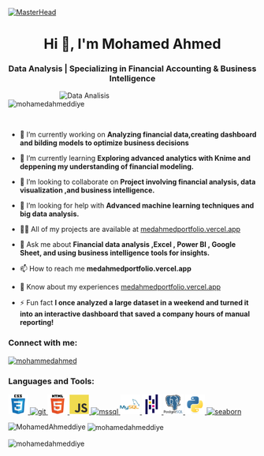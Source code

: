 
[![MasterHead](https://align.ly/img/data-analysis.gif)](medahmedportfolio.vercel.app)
<h1 align="center">Hi 👋, I'm Mohamed Ahmed</h1>
<h3 align="center">Data Analysis | Specializing in Financial Accounting & Business Intelligence</h3>

<img align = "right" alt = "Data Analisis" width="400" src="https://cdn.dribbble.com/users/2243198/screenshots/5791691/anim-5-800.gif">

<p align="left"> <img src="https://komarev.com/ghpvc/?username=mohamedahmeddiye&label=Profile%20views&color=0e75b6&style=flat" alt="mohamedahmeddiye" /> </p>

<p align="left"> <a href="https://twitter.com/" target="blank"><img src="https://img.shields.io/twitter/follow/?logo=twitter&style=for-the-badge" alt="" /></a> </p>

- 🔭 I’m currently working on **Analyzing financial data,creating dashboard and bilding models to optimize business decisions**

- 🌱 I’m currently learning **Exploring advanced analytics with Knime and deppening my understanding of financial modeling.**

- 👯 I’m looking to collaborate on **Project involving financial analysis, data visualization ,and business intelligence.**

- 🤝 I’m looking for help with **Advanced machine learning techniques and big data analysis.**

- 👨‍💻 All of my projects are available at [medahmedportfolio.vercel.app](medahmedportfolio.vercel.app)

- 💬 Ask me about **Financial data analysis ,Excel , Power BI , Google Sheet, and using business intelligence tools for insights.**

- 📫 How to reach me **medahmedportfolio.vercel.app**

- 📄 Know about my experiences [medahmedportfolio.vercel.app](medahmedportfolio.vercel.app)

- ⚡ Fun fact **I once analyzed a large dataset in a weekend and turned it into an interactive dashboard that saved a company hours of manual reporting!**

<h3 align="left">Connect with me:</h3>
<p align="left">
<a href="https://linkedin.com/in/mohammedahmed" target="blank"><img align="center" src="https://raw.githubusercontent.com/rahuldkjain/github-profile-readme-generator/master/src/images/icons/Social/linked-in-alt.svg" alt="mohammedahmed" height="30" width="40" /></a>
</p>

<h3 align="left">Languages and Tools:</h3>
<p align="left"> <a href="https://www.w3schools.com/css/" target="_blank" rel="noreferrer"> <img src="https://raw.githubusercontent.com/devicons/devicon/master/icons/css3/css3-original-wordmark.svg" alt="css3" width="40" height="40"/> </a> <a href="https://git-scm.com/" target="_blank" rel="noreferrer"> <img src="https://www.vectorlogo.zone/logos/git-scm/git-scm-icon.svg" alt="git" width="40" height="40"/> </a> <a href="https://www.w3.org/html/" target="_blank" rel="noreferrer"> <img src="https://raw.githubusercontent.com/devicons/devicon/master/icons/html5/html5-original-wordmark.svg" alt="html5" width="40" height="40"/> </a> <a href="https://developer.mozilla.org/en-US/docs/Web/JavaScript" target="_blank" rel="noreferrer"> <img src="https://raw.githubusercontent.com/devicons/devicon/master/icons/javascript/javascript-original.svg" alt="javascript" width="40" height="40"/> </a> <a href="https://www.microsoft.com/en-us/sql-server" target="_blank" rel="noreferrer"> <img src="https://www.svgrepo.com/show/303229/microsoft-sql-server-logo.svg" alt="mssql" width="40" height="40"/> </a> <a href="https://www.mysql.com/" target="_blank" rel="noreferrer"> <img src="https://raw.githubusercontent.com/devicons/devicon/master/icons/mysql/mysql-original-wordmark.svg" alt="mysql" width="40" height="40"/> </a> <a href="https://pandas.pydata.org/" target="_blank" rel="noreferrer"> <img src="https://raw.githubusercontent.com/devicons/devicon/2ae2a900d2f041da66e950e4d48052658d850630/icons/pandas/pandas-original.svg" alt="pandas" width="40" height="40"/> </a> <a href="https://www.postgresql.org" target="_blank" rel="noreferrer"> <img src="https://raw.githubusercontent.com/devicons/devicon/master/icons/postgresql/postgresql-original-wordmark.svg" alt="postgresql" width="40" height="40"/> </a> <a href="https://www.python.org" target="_blank" rel="noreferrer"> <img src="https://raw.githubusercontent.com/devicons/devicon/master/icons/python/python-original.svg" alt="python" width="40" height="40"/> </a> <a href="https://seaborn.pydata.org/" target="_blank" rel="noreferrer"> <img src="https://seaborn.pydata.org/_images/logo-mark-lightbg.svg" alt="seaborn" width="40" height="40"/> </a> </p>

<p><img align="left" src="https://github-readme-stats.vercel.app/api/top-langs?username=mohamedahmeddiye&show_icons=true&locale=en&layout=compact" alt="MohamedAhmeddiye" /></p>

<p>&nbsp;<img align="center" src="https://github-readme-stats.vercel.app/api?username=mohamedahmeddiye&show_icons=true&locale=en" alt="mohamedahmeddiye" /></p>

<p><img align="center" src="https://github-readme-streak-stats.herokuapp.com/?user=mohamedahmeddiye&" alt="mohamedahmeddiye" /></p>
